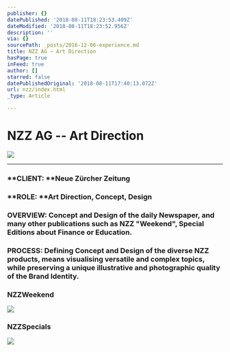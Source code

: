 ```yaml
---
publisher: {}
datePublished: '2018-08-11T18:23:53.409Z'
dateModified: '2018-08-11T18:23:52.956Z'
description: ''
via: {}
sourcePath: _posts/2016-12-06-experience.md
title: NZZ AG – Art Direction
hasPage: true
inFeed: true
author: []
starred: false
datePublishedOriginal: '2018-08-11T17:40:13.072Z'
url: nzz/index.html
_type: Article

---
```

# NZZ AG -- Art Direction
![](https://the-grid-user-content.s3-us-west-2.amazonaws.com/6cad3177-54a0-48bf-9983-30ed7e6e8c78.png)

---

### **CLIENT: **Neue Zürcher Zeitung

### **ROLE: **Art Direction, Concept, Design

### **OVERVIEW:** Concept and Design of the daily Newspaper, and many other publications such as NZZ "Weekend", Special Editions about Finance or Education.

### **PROCESS:** Defining Concept and Design of the diverse NZZ products, means visualising versatile and complex topics, while preserving a unique illustrative and photographic quality of the Brand Identity.

### NZZ**Weekend**
![](https://s3-us-west-2.amazonaws.com/the-grid-img/p/050835b8ff21aaea8b658fe544a6bcea7bbe672f.png)

### NZZ**Specials**
![](https://s3-us-west-2.amazonaws.com/the-grid-img/p/ba6b07655c48c793b62e198f0cc384d9c7e65db8.png)